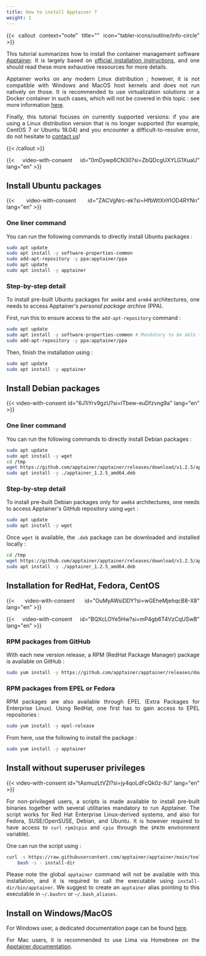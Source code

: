 ```yaml
---
title: How to install Apptainer ?
weight: 1
---
```


<div align="justify">

{{< callout context="note" title="" icon="tabler-icons/outline/info-circle" >}}

This tutorial summarizes how to install the container management software [Apptainer](https://apptainer.org/). It is largely based on [official installation instructions](https://apptainer.org/docs/admin/1.2/installation.html#install-from-pre-built-packages), and one should read these more exhaustive ressources for more details.

Apptainer works on any modern Linux distribution ; however, it is not compatible with Windows and MacOS host kernels and does not run natively on those. It is recommended to use virtualization solutions or a Docker container in such cases, which will not be covered in this topic : see more information [here](https://apptainer.org/docs/admin/1.2/installation.html#installation-on-windows-or-mac).

Finally, this tutorial focuses on currently supported versions: if you are using a Linux distribution version that is no longer supported (for example, CentOS 7 or Ubuntu 18.04) and you encounter a difficult-to-resolve error, do not hesitate to [contact us](/en/documentation/use/ask-help)!

{{< /callout >}}

<!-- <iframe class="tuto-video" src="https://www.youtube-nocookie.com/embed/0mDywp6CN30?si=ZbQDcgUXYLG1XuaU&cc_lang_pref=en&cc_load_policy=1" title="YouTube video player" frameborder="0" allow="accelerometer; autoplay; clipboard-write; encrypted-media; gyroscope; picture-in-picture; web-share" referrerpolicy="strict-origin-when-cross-origin" allowfullscreen></iframe> -->

{{< video-with-consent id="0mDywp6CN30?si=ZbQDcgUXYLG1XuaU" lang="en" >}}

## Install Ubuntu packages

<!-- <iframe class="tuto-video" src="https://www.youtube-nocookie.com/embed/ZACVgNrc-ek?si=HfbWtXnYIOD4RYNn&cc_lang_pref=en&cc_load_policy=1" title="YouTube video player" frameborder="0" allow="accelerometer; autoplay; clipboard-write; encrypted-media; gyroscope; picture-in-picture; web-share" referrerpolicy="strict-origin-when-cross-origin" allowfullscreen></iframe> -->

{{< video-with-consent id="ZACVgNrc-ek?si=HfbWtXnYIOD4RYNn" lang="en" >}}

### One liner command
You can run the following commands to directly install Ubuntu packages :

```bash
sudo apt update
sudo apt install -y software-properties-common
sudo add-apt-repository -y ppa:apptainer/ppa
sudo apt update
sudo apt install -y apptainer
```

### Step-by-step detail
To install pre-built Ubuntu packages for `amd64` and `arm64` architectures, one needs to access Apptainer's *personal package archive* (PPA).

First, run this to ensure access to the `add-apt-repository` command :

```bash
sudo apt update
sudo apt install -y software-properties-common # Mandatory to be able to run next command
sudo add-apt-repository -y ppa:apptainer/ppa
```

Then, finish the installation using :

```bash
sudo apt update
sudo apt install -y apptainer
```

## Install Debian packages

<!-- <iframe class="tuto-video" src="https://www.youtube-nocookie.com/embed/6J1iYrv9gzU?si=ITbew-euDfzvng9a&cc_lang_pref=en&cc_load_policy=1" title="YouTube video player" frameborder="0" allow="accelerometer; autoplay; clipboard-write; encrypted-media; gyroscope; picture-in-picture; web-share" referrerpolicy="strict-origin-when-cross-origin" allowfullscreen></iframe> -->

{{< video-with-consent id="6J1iYrv9gzU?si=ITbew-euDfzvng9a" lang="en" >}}

### One liner command
You can run the following commands to directly install Debian packages :

```bash
sudo apt update
sudo apt install -y wget
cd /tmp
wget https://github.com/apptainer/apptainer/releases/download/v1.2.5/apptainer_1.2.5_amd64.deb
sudo apt install -y ./apptainer_1.2.5_amd64.deb
```

### Step-by-step detail
To install pre-built Debian packages only for `amd64` architectures, one needs to access Apptainer's GitHub repository using `wget` :

```bash
sudo apt update
sudo apt install -y wget
```

Once  `wget` is available, the `.deb` package can be downloaded and installed locally :

```bash
cd /tmp
wget https://github.com/apptainer/apptainer/releases/download/v1.2.5/apptainer_1.2.5_amd64.deb
sudo apt install -y ./apptainer_1.2.5_amd64.deb
```

## Installation for RedHat, Fedora, CentOS

<!-- <iframe class="tuto-video" src="https://www.youtube-nocookie.com/embed/OuMyAWsiDDY?si=wGEheMjehqcB8-X8&cc_lang_pref=en&cc_load_policy=1" title="YouTube video player" frameborder="0" allow="accelerometer; autoplay; clipboard-write; encrypted-media; gyroscope; picture-in-picture; web-share" referrerpolicy="strict-origin-when-cross-origin" allowfullscreen></iframe> -->

{{< video-with-consent id="OuMyAWsiDDY?si=wGEheMjehqcB8-X8" lang="en" >}}

<!-- <iframe class="tuto-video" src="https://www.youtube-nocookie.com/embed/BQXcLOYe5Hw?si=mP4gb6T4VzCqUSwB&cc_lang_pref=en&cc_load_policy=1" title="YouTube video player" frameborder="0" allow="accelerometer; autoplay; clipboard-write; encrypted-media; gyroscope; picture-in-picture; web-share" referrerpolicy="strict-origin-when-cross-origin" allowfullscreen></iframe> -->

{{< video-with-consent id="BQXcLOYe5Hw?si=mP4gb6T4VzCqUSwB" lang="en" >}}

### RPM packages from GitHub
With each new version release, a RPM (RedHat Package Manager) package is available on GitHub :

```bash
sudo yum install -y https://github.com/apptainer/apptainer/releases/download/v1.2.5/apptainer-1.2.5-1.x86_64.rpm
```

### RPM packages from EPEL or Fedora
RPM packages are also available through EPEL (Extra Packages for Enterprise Linux).
Using RedHat, one first has to gain access to EPEL repositories :

```bash
sudo yum install -y epel-release
```

From here, use the following to install the package :

```bash
sudo yum install -y apptainer
```

## Install without superuser privileges

<!-- <iframe class="tuto-video" src="https://www.youtube-nocookie.com/embed/tAsmuzLtVZI?si=jy4qoLdFcQk0z-9J&cc_lang_pref=en&cc_load_policy=1" title="YouTube video player" frameborder="0" allow="accelerometer; autoplay; clipboard-write; encrypted-media; gyroscope; picture-in-picture; web-share" referrerpolicy="strict-origin-when-cross-origin" allowfullscreen></iframe> -->

{{< video-with-consent id="tAsmuzLtVZI?si=jy4qoLdFcQk0z-9J" lang="en" >}}

For non-privileged users, a scripts is made available to install pre-built binaries together with several utilitaries mandatory to run Apptainer. The script works for Red Hat Enterprise Linux-derived systems, and also for Fedora, SUSE/OpenSUSE, Debian, and Ubuntu. It is however required to have access to `curl` `rpm2cpio` and `cpio` through the `$PATH` environment variable).

One can run the script using :

```bash
curl -s https://raw.githubusercontent.com/apptainer/apptainer/main/tools/install-unprivileged.sh | \
    bash -s - install-dir
```

Please note the global `apptainer` command will not be available with this installation, and it is required to call the executable using `install-dir/bin/apptainer`. We suggest to create an `apptainer` alias pointing to this executable in `~/.bashrc` or `~/.bash_aliases`.

## Install on Windows/MacOS

For Windows user, a dedicated documentation page can be found [here](/en/documentation/install-apptainer/apptainer-windows).

For Mac users, it is recommended to use Lima via Homebrew on the [Apptainer documentation](https://apptainer.org/docs/admin/main/installation.html#mac).

</div>
